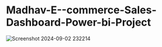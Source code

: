 # Madhav-E--commerce-Sales-Dashboard-Power-bi-Project
![Screenshot 2024-09-02 232214](https://github.com/user-attachments/assets/5fa03fc0-8d8d-4846-9b03-c64ea2922f5d)


